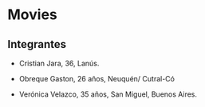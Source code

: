 # Movies

## Integrantes

- Cristian Jara, 36, Lanús.

- Obreque Gaston, 26 años, Neuquén/ Cutral-Có

- Verónica Velazco, 35 años, San Miguel, Buenos Aires.